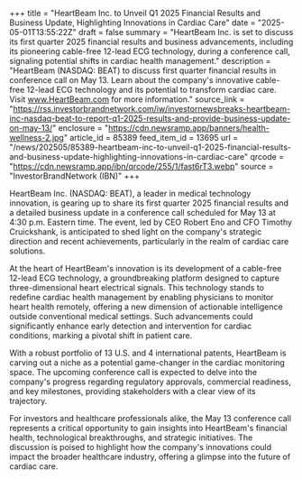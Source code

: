+++
title = "HeartBeam Inc. to Unveil Q1 2025 Financial Results and Business Update, Highlighting Innovations in Cardiac Care"
date = "2025-05-01T13:55:22Z"
draft = false
summary = "HeartBeam Inc. is set to discuss its first quarter 2025 financial results and business advancements, including its pioneering cable-free 12-lead ECG technology, during a conference call, signaling potential shifts in cardiac health management."
description = "HeartBeam (NASDAQ: BEAT) to discuss first quarter financial results in conference call on May 13. Learn about the company's innovative cable-free 12-lead ECG technology and its potential to transform cardiac care. Visit www.HeartBeam.com for more information."
source_link = "https://rss.investorbrandnetwork.com/iw/investornewsbreaks-heartbeam-inc-nasdaq-beat-to-report-q1-2025-results-and-provide-business-update-on-may-13/"
enclosure = "https://cdn.newsramp.app/banners/health-wellness-2.jpg"
article_id = 85389
feed_item_id = 13695
url = "/news/202505/85389-heartbeam-inc-to-unveil-q1-2025-financial-results-and-business-update-highlighting-innovations-in-cardiac-care"
qrcode = "https://cdn.newsramp.app/ibn/qrcode/255/1/fast6rT3.webp"
source = "InvestorBrandNetwork (IBN)"
+++

<p>HeartBeam Inc. (NASDAQ: BEAT), a leader in medical technology innovation, is gearing up to share its first quarter 2025 financial results and a detailed business update in a conference call scheduled for May 13 at 4:30 p.m. Eastern time. The event, led by CEO Robert Eno and CFO Timothy Cruickshank, is anticipated to shed light on the company's strategic direction and recent achievements, particularly in the realm of cardiac care solutions.</p><p>At the heart of HeartBeam's innovation is its development of a cable-free 12-lead ECG technology, a groundbreaking platform designed to capture three-dimensional heart electrical signals. This technology stands to redefine cardiac health management by enabling physicians to monitor heart health remotely, offering a new dimension of actionable intelligence outside conventional medical settings. Such advancements could significantly enhance early detection and intervention for cardiac conditions, marking a pivotal shift in patient care.</p><p>With a robust portfolio of 13 U.S. and 4 international patents, HeartBeam is carving out a niche as a potential game-changer in the cardiac monitoring space. The upcoming conference call is expected to delve into the company's progress regarding regulatory approvals, commercial readiness, and key milestones, providing stakeholders with a clear view of its trajectory.</p><p>For investors and healthcare professionals alike, the May 13 conference call represents a critical opportunity to gain insights into HeartBeam's financial health, technological breakthroughs, and strategic initiatives. The discussion is poised to highlight how the company's innovations could impact the broader healthcare industry, offering a glimpse into the future of cardiac care.</p>